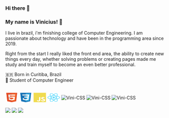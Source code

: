 ### Hi there 👋
### My name is Vinicius! 👋

I live in brazil, i'm finishing college of Computer Engineering. I am passionate about technology and have been in the programming area since 2019.

Right from the start I really liked the front end area, the ability to create new things every day, whether solving problems or creating pages made me study and train myself to become an even better professional.


🇧🇷 Born in Curitiba, Brazil <br />
🚀 Student of Computer Engineer

<!--  <div>
  <a href="https://github.com/ViniciusRodri">
  <img height="180em" src="https://github-readme-stats.vercel.app/api?username=ViniciusRodri&show_icons=true&theme=dark&include_all_commits=true&count_private=true"/>
  <img height="180em" src="https://github-readme-stats.vercel.app/api/top-langs/?username=ViniciusRodri&layout=compact&langs_count=7&theme=dark"/>
</div> -->
  
<div style="display: inline_block"><br>
  <img align="center" alt="Vini-HTML" height="30" width="40" src="https://raw.githubusercontent.com/devicons/devicon/master/icons/html5/html5-original.svg">
  <img align="center" alt="Vini-CSS" height="30" width="40" src="https://raw.githubusercontent.com/devicons/devicon/master/icons/css3/css3-original.svg">
  <img align="center" alt="Vini-Js" height="30" width="40" src="https://raw.githubusercontent.com/devicons/devicon/master/icons/javascript/javascript-plain.svg">
  <img align="center" alt="Vini-React" height="30" width="40" src="https://raw.githubusercontent.com/devicons/devicon/master/icons/react/react-original.svg">
  <img align="center" alt="Vini-CSS" height="30" width="40"  src="https://cdn.jsdelivr.net/gh/devicons/devicon/icons/nextjs/nextjs-line.svg" />  
  <img align="center" alt="Vini-CSS" height="30" width="40" src="https://cdn.jsdelivr.net/gh/devicons/devicon/icons/typescript/typescript-original.svg">
  <img align="center" alt="Vini-CSS" height="30" width="40" src="https://cdn.jsdelivr.net/gh/devicons/devicon/icons/swift/swift-original.svg">
          
</div> 
 
 <br/>
 
 <div>
  <a href="https://www.instagram.com/vinirodriguesp" target="_blank"><img src="https://img.shields.io/badge/-Instagram-%23E4405F?style=for-the-badge&logo=instagram&logoColor=white" target="_blank"></a>
  <a href="vinicius.arodrigues01@gmail.com"><img src="https://img.shields.io/badge/-Gmail-%23333?style=for-the-badge&logo=gmail&logoColor=white" target="_blank"></a>
  <a href="https://www.linkedin.com/in/vinialvesrodriguesp/" target="_blank"><img src="https://img.shields.io/badge/-LinkedIn-%230077B5?style=for-the-badge&logo=linkedin&logoColor=white" target="_blank"></a> 
 <div/>
 
 
